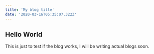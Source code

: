 ```yaml
---
title: 'My blog title'
date: '2020-03-16T05:35:07.322Z'
---
```


## Hello World

This is just to test if the blog works, I will be writing actual blogs soon.
